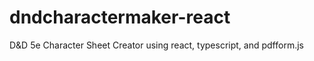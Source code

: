 # dndcharactermaker-react
D&amp;D 5e Character Sheet Creator using react, typescript, and pdfform.js
